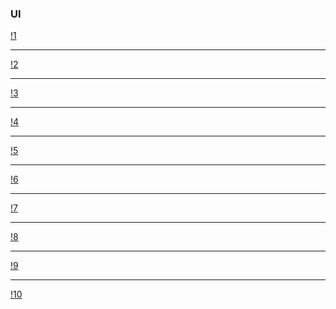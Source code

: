 ### UI

[!1](./app/designs/home.png)

<hr>

[!2](./app/designs/movie-page.png)

<hr>

[!3](./app/designs/movie-page-not-auth.png)

<hr>

[!4](./app/designs/fresh-movies.png)

<hr>

[!5](./app/designs/discovery.png)

<hr>

[!6](./app/designs/auth.png)

<hr>

[!7](./app/designs/admin-stat.png)

<hr>

[!8](./app/designs/admin-movies.png)

<hr>

[!9](./app/designs/admin-list.png)

<hr>

[!10](./app/designs/admin-edit.png)



